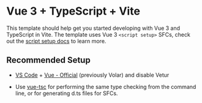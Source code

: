 # Vue 3 + TypeScript + Vite

This template should help get you started developing with Vue 3 and TypeScript
in Vite. The template uses Vue 3 `<script setup>` SFCs, check out the
[script setup docs](https://v3.vuejs.org/api/sfc-script-setup.html#sfc-script-setup)
to learn more.

## Recommended Setup

- [VS Code](https://code.visualstudio.com/) + [Vue - Official](https://marketplace.visualstudio.com/items?itemName=Vue.volar)
  (previously Volar) and disable Vetur

- Use [vue-tsc](https://github.com/vuejs/language-tools/tree/master/packages/tsc)
  for performing the same type checking from the command line, or for generating
  d.ts files for SFCs.

